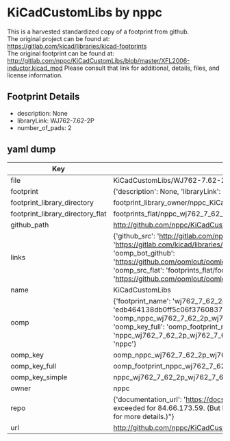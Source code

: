 # KiCadCustomLibs by nppc  
This is a harvested standardized copy of a footprint from github.  
The original project can be found at:  
https://gitlab.com/kicad/libraries/kicad-footprints  
The original footprint can be found at:
http://gitlab.com/nppc/KiCadCustomLibs/blob/master/XFL2006-inductor.kicad_mod
Please consult that link for additional, details, files, and license information.  
## Footprint Details
* description: None  
* libraryLink: WJ762-7.62-2P  
* number_of_pads: 2  
## yaml dump  
| Key | Value |  
| --- | --- |  
| file | KiCadCustomLibs/WJ762-7.62-2P.kicad_mod |  
| footprint | {'description': None, 'libraryLink': 'WJ762-7.62-2P', 'number_of_pads': 2} |  
| footprint_library_directory | footprint_library_owner/nppc_KiCadCustomLibs |  
| footprint_library_directory_flat | footprints_flat/nppc_wj762_7_62_2p_wj762_7_62_2p/working |  
| github_path | http://github.com/nppc/KiCadCustomLibs/blob/master/WJ762-7.62-2P.kicad_mod |  
| links | {'github_src': 'http://gitlab.com/nppc/KiCadCustomLibs/blob/master/XFL2006-inductor.kicad_mod', 'github_src_repo': 'https://gitlab.com/kicad/libraries/kicad-footprints', 'oomp_bot': 'footprints/nppc_wj762_7_62_2p_wj762_7_62_2p/working', 'oomp_bot_github': 'https://github.com/oomlout/oomlout_oomp_footprint_bot/tree/main/footprints/nppc_wj762_7_62_2p_wj762_7_62_2p/working', 'oomp_src_flat': 'footprints_flat/footprints_flat/nppc_wj762_7_62_2p_wj762_7_62_2p/working', 'oomp_src_flat_github': 'https://github.com/oomlout/oomlout_oomp_footprint_src/tree/main/footprints_flat/nppc_wj762_7_62_2p_wj762_7_62_2p/working'} |  
| name | KiCadCustomLibs |  
| oomp | {'footprint_name': 'wj762_7_62_2p', 'library_name': 'wj762_7_62_2p_kicad_mod', 'md5': 'edb464138db0ff5c06f3760837da1e9b', 'md5_10': 'edb464138d', 'md5_5': 'edb46', 'md5_6': 'edb464', 'oomp_key': 'oomp_nppc_wj762_7_62_2p_wj762_7_62_2p', 'oomp_key_extra': 'oomp_footprint_nppc_wj762_7_62_2p_wj762_7_62_2p', 'oomp_key_full': 'oomp_footprint_nppc_wj762_7_62_2p_wj762_7_62_2p_edb464', 'oomp_key_simple': 'nppc_wj762_7_62_2p_wj762_7_62_2p', 'original_filename': 'KiCadCustomLibs/WJ762-7.62-2P.kicad_mod', 'owner_name': 'nppc'} |  
| oomp_key | oomp_nppc_wj762_7_62_2p_wj762_7_62_2p |  
| oomp_key_full | oomp_footprint_nppc_wj762_7_62_2p_wj762_7_62_2p |  
| oomp_key_simple | nppc_wj762_7_62_2p_wj762_7_62_2p |  
| owner | nppc |  
| repo | {'documentation_url': 'https://docs.github.com/rest/overview/resources-in-the-rest-api#rate-limiting', 'message': "API rate limit exceeded for 84.66.173.59. (But here's the good news: Authenticated requests get a higher rate limit. Check out the documentation for more details.)"} |  
| url | http://github.com/nppc/KiCadCustomLibs |  

